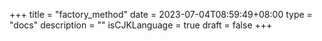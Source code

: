 +++
title = "factory_method"
date = 2023-07-04T08:59:49+08:00
type = "docs"
description = ""
isCJKLanguage = true
draft = false
+++
